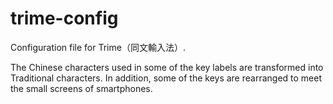 # trime-config
Configuration file for Trime（同文輸入法）.

The Chinese characters used in some of the key labels are transformed into Traditional characters.
In addition, some of the keys are rearranged to meet the small screens of smartphones.
